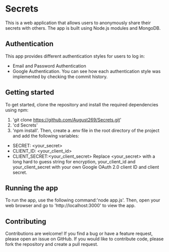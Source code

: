 # Secrets
This is a web application that allows users to anonymously share their secrets with others. The app is built using Node.js modules and MongoDB.

## Authentication
This app provides different authentication styles for users to log in:
- Email and Password Authentication
- Google Authentication.
You can see how each authentication style was implemented by checking the commit history.

## Getting started
To get started, clone the repository and install the required dependencies using npm:
1. 'git clone https://github.com/August269/Secrets.git'
2. 'cd Secrets'
3. 'npm install'.
Then, create a .env file in the root directory of the project and add the following variables:
- SECRET: <your_secret>
- CLIENT_ID: <your_client_id>
- CLIENT_SECRET:<your_client_secret>
Replace <your_secret> with a long hard to guess string for encryption, your_client_id and your_client_secret with your own Google OAuth 2.0 client ID and client secret.

## Running the app
To run the app, use the following command:'node app.js'.
Then, open your web browser and go to 'http://localhost:3000' to view the app.

## Contributing
Contributions are welcome! If you find a bug or have a feature request, please open an issue on GitHub. If you would like to contribute code, please fork the repository and create a pull request.
